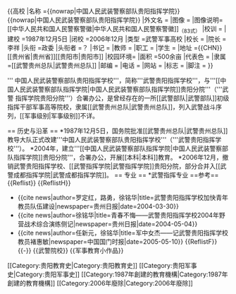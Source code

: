 {{高校
|名称    ={{nowrap|中国人民武装警察部队贵阳指挥学院}}<br/>{{nowrap|中国人民武装警察部队贵阳指挥学院}}
|外文名  =
|图像    =
|图像说明=[[中华人民共和国人民警察警徽|中华人民共和国人民警察警徽]]<sub>（83式）</sub>
|校训    =
|建校    =1987年12月5日
|闭校    =2006年12月
|类型    =武警军事高校
|校长    =
|院长    =李祥
|头衔    =政委
|头衔者 =？
|书记    =
|教师    =
|职工    =
|学生    =
|地址    ={{CHN}}[[贵州省|贵州省]][[贵阳市|贵阳市]]
|校园环境=
|面积    =500余亩
|代表色  =
|隶属    =[[武警贵州总队|武警贵州总队]]
|邮编    =
|电话    =
|网站    =
|标志    =
|脚注    =
}}

''' 中国人民武装警察部队贵阳指挥学校'''，简称'''武警贵阳指挥学校'''，与'''[[中国人民武装警察部队指挥学院|中国人民武装警察部队指挥学院]]贵阳分院'''（'''武警 指挥学院贵阳分院'''）合署办公，是曾经存在的一所[[武警部队|武警部队]]初级指挥干部军事高等院校，隶属[[武警贵州总队|武警贵州总队]]，列入武警战斗序列，[[军事级别|军事级别]]不详。

== 历史与沿革 ==
*1987年12月5日，国务院批准[[武警贵州总队|武警贵州总队]]教导大队正式改建'''中国人民武装警察部队贵阳指挥学校'''（'''武警贵阳指挥学校'''）。
*2004年，建立'''[[中国人民武装警察部队指挥学院|中国人民武装警察部队指挥学院]]贵阳分院'''，合署办公，开展[[本科|本科]]教育。
*2006年12月，撤销武警贵阳指挥学校、[[武警指挥学院|武警指挥学院]]贵阳分院，部分合并入[[武警成都指挥学院|武警成都指挥学院]]。
== 专业 ==
*武警指挥专业
==参考==
{{Reflist}}
{{ReflistH}}
* {{cite news|author=罗定红，路勇，徐铭华|title=武警贵阳指挥学校加快青年教员队伍建设|newspaper=贵州日报|date=2004-03-30}}
* {{cite news|author=徐铭华|title=青春不悔——武警贵阳指挥学校2004年野营战术综合演练侧记|newspaper=贵州日报|date=2004-05-04}}
* {{cite news|author=任新元，徐铭华|title=军中女杰——记武警贵阳指挥学校教员褚惠敏|newspaper=中国国门时报|date=2005-05-10}}
{{ReflistF}}
{{-}}
{{武警院校}}
{{军事教育小作品}}

[[Category:贵阳教育史|Category:贵阳教育史]]
[[Category:贵阳军事史|Category:贵阳军事史]]
[[Category:1987年創建的教育機構|Category:1987年創建的教育機構]]
[[Category:2006年廢除|Category:2006年廢除]]